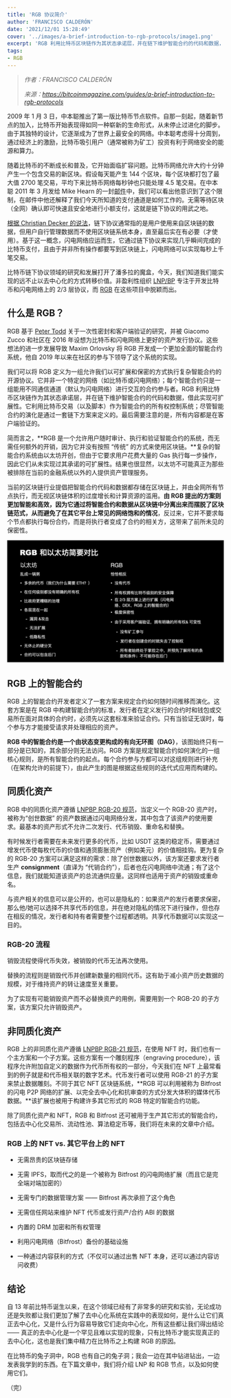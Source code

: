 ```yaml
---
title: 'RGB 协议简介'
author: 'FRANCISCO CALDERÓN'
date: '2021/12/01 15:28:49'
cover: '../images/a-brief-introduction-to-rgb-protocols/image1.png'
excerpt: 'RGB 利用比特币区块链作为其状态承诺层，并在链下维护智能合约的代码和数据，借此实现可扩展性'
tags:
- RGB
---
```



> *作者：FRANCISCO CALDERÓN*
> 
> *来源：<https://bitcoinmagazine.com/guides/a-brief-introduction-to-rgb-protocols>*



2009 年 1 月 3 日，中本聪推出了第一版比特币节点软件。自那一刻起，随着新节点的加入，比特币开始表现得如同一种崭新的生命形式，从未停止过进化的脚步。由于其独特的设计，它逐渐成为了世界上最安全的网络。中本聪考虑得十分周到，通过经济上的激励，比特币吸引用户（通常被称为矿工）投资有利于网络安全的能源和算力。

随着比特币的不断成长和普及，它开始面临扩容问题。比特币网络允许大约十分钟产生一个包含交易的新区块。假设每天能产生 144 个区块，每个区块都打包了最大值 2700 笔交易，平均下来比特币网络每秒钟也只能处理 4.5 笔交易。在中本聪 2011 年 3 月发给 Mike Hearn 的一封[邮件](https://plan99.net/~mike/satoshi-emails/thread4.html)中，我们可以看出他意识到了这个限制，在邮件中他还解释了我们今天所知道的支付通道是如何工作的。无需等待区块（全网）确认即可快速且安全地进行小额支付，这就是链下协议的用武之地。

[根据 Christian Decker 的说法](https://btctranscripts.com/chaincode-labs/chaincode-residency/2018-10-22-christian-decker-history-of-lightning/)，链下协议通常指的是用户使用来自区块链的数据，但用户自行管理数据而不使用区块链系统本身，直至最后实在有必要（才使用）。基于这一概念，闪电网络应运而生，它通过链下协议来实现几乎瞬间完成的比特币支付，且由于并非所有操作都要写到区块链上，闪电网络可以实现每秒上千笔交易。

比特币链下协议领域的研究和发展打开了潘多拉的魔盒，今天，我们知道我们能实现的远不止以去中心化的方式转移价值。非盈利性组织 [LNP/BP](https://lnp-bp.org/) 专注于开发比特币和闪电网络上的 2/3 层协议，而 [RGB](https://www.rgbfaq.com/) 在这些项目中脱颖而出。

## 什么是 RGB？

RGB 基于 [Peter Todd](https://lists.linuxfoundation.org/pipermail/bitcoin-dev/2016-June/012773.html) 关于一次性密封和客户端验证的研究，并被 Giacomo Zucco 和社区在 2016 年设想为比特币和闪电网络上更好的资产发行协议。这些想法的进一步发展导致 Maxim Orlovsky 将 RGB 开发成一个更加全面的智能合约系统，他自 2019 年以来在社区的参与下领导了这个系统的实现。

我们可以将 RGB 定义为一组允许我们以可扩展和保密的方式执行复杂智能合约的开源协议。它并非一个特定的网络（如比特币或闪电网络）；每个智能合约只是一组能用不同通信通道（默认为闪电网络）进行交互的合约参与者。RGB 利用比特币区块链作为其状态承诺层，并在链下维护智能合约的代码和数据，借此实现可扩展性。它利用比特币交易（以及脚本）作为智能合约的所有权控制系统；尽管智能合约的演化是通过一套链下方案来定义的。最后需要注意的是，所有内容都是在客户端验证的。

简而言之，**RGB 是一个允许用户随时审计、执行和验证智能合约的系统，而无需任何额外的开销，因为它并没有按照 “传统” 的方式来使用区块链。**复杂的智能合约系统由以太坊开创，但由于它要求用户花费大量的 Gas 执行每一步操作，因此它们从未实现过其承诺的可扩展性。结果也很显然，以太坊不可能真正为那些被排除在当前的金融系统以外的人提供资产管理服务。

当前的区块链行业提倡把智能合约代码和数据都存储在区块链上，并由全网所有节点执行，而无视区块链体积的过度增长和计算资源的滥用。**由 RGB 提出的方案则更加智能和高效，因为它通过将智能合约和数据从区块链中分离出来而摆脱了区块链范式，从而避免了在其它平台上常见的网络饱和的情况**，反过来，它并不要求每个节点都执行每份合约，而是将执行者变成了合约的相关方，这带来了前所未见的保密性。

![image1](../images/a-brief-introduction-to-rgb-protocols/image2.jpg)

## RGB 上的智能合约

RGB 上的智能合约开发者定义了一套方案来规定合约如何随时间推移而演化。这套方案是在 RGB 中构建智能合约的标准，发行者在定义发行的合约时和钱包或交易所在面对具体的合约时，必须先以这套标准来验证合约。只有当验证无误时，每个参与方才能接受请求并处理相应的资产。

**RGB 中的智能合约是一个由状态变更构成的有向无环图（DAG）**，该图始终只有一部分是已知的，其余部分则无法访问。RGB 方案是规定智能合约如何演化的一组核心规则，是所有智能合约的起点。每个合约参与方都可以对这组规则进行补充（在架构允许的前提下），由此产生的图是根据这些规则的迭代式应用而构建的。

## 同质化资产

RGB 中的同质化资产遵循 [LNPBP RGB-20 规范](https://github.com/LNP-BP/LNPBPs/blob/master/lnpbp-0020.md)，当定义一个  RGB-20 资产时，被称为“创世数据” 的资产数据通过闪电网络分发，其中包含了该资产的使用要求。最基本的资产形式不允许二次发行、代币销毁、重命名和替换。

有时候发行者需要在未来发行更多的代币，比如 USDT 这类的稳定币，需要通过增发代币使每枚代币的价值和通货膨胀资产（例如美元）的价值相挂钩。更为复杂的 RGB-20 方案可以满足这样的需求：除了创世数据以外，该方案还要求发行者生产 **consignment**（直译为 “代销合约”），后者也在闪电网络中流通；有了这个信息，我们就能知道该资产的总流通供应量。这同样也适用于资产的销毁或重命名。

与资产相关的信息可以是公开的，也可以是隐私的：如果资产的发行者要求保密，那么他/她可以选择不共享代币的信息，并在绝对隐私的情况下进行操作，但也存在相反的情况，发行者和持有者需要整个过程都透明。共享代币数据可以实现这一目的。

### RGB-20 流程

销毁流程使得代币失效，被销毁的代币无法再次使用。

替换的流程则是销毁代币并创建新数量的相同代币。这有助于减小资产历史数据的规模，对于维持资产的转让速度至关重要。

为了实现有可能销毁资产而不必替换资产的用例，需要用到一个 RGB-20 的子方案，该方案只允许销毁资产。

## 非同质化资产

RGB 上的非同质化资产遵循 [LNPBP RGB-21 规范](https://github.com/LNP-BP/LNPBPs/blob/master/lnpbp-0021.md)，在使用 NFT 时，我们也有一个主方案和一个子方案。这些方案有一个雕刻程序（engraving procedure），该程序允许附加自定义的数据作为代币所有权的一部分，今天我们在 NFT 上最常看到的例子就是和代币相关联的数字艺术。代币发行者可以使用 RGB-21 的子方案来禁止数据雕刻。不同于其它 NFT 区块链系统，**RGB 可以利用被称为 Bitfrost 的闪电 P2P 网络的扩展、以完全去中心化和抗审查的方式分发大体积的媒体代币数据。**该扩展也被用于构建许多其它形式的 RGB 特定的智能合约功能。

除了同质化资产和 NFT，RGB 和 Bitfrost 还可被用于生产其它形式的智能合约，包括去中心化交易所、流动性池、算法稳定币等，我们将在未来的文章中介绍。

### RGB 上的 NFT  vs. 其它平台上的 NFT

- 无需昂贵的区块链存储

- 无需 IPFS，取而代之的是一个被称为 Bitfrost 的闪电网络扩展（而且它是完全端对端加密的）

- 无需专门的数据管理方案 —— Bitfrost 再次承担了这个角色

- 无需信任网站来维护 NFT 代币或发行资产/合约 ABI 的数据

- 内置的 DRM 加密和所有权管理

- 利用闪电网络（Bitfrost）备份的基础设施

- 一种通过内容获利的方式（不仅可以通过出售 NFT 本身，还可以通过内容访问收费）

## 结论

自 13 年前比特币诞生以来，在这个领域已经有了非常多的研究和实验，无论成功还是失败都让我们更加了解了去中心化系统在实践中的表现如何，是什么让它们真正去中心化，又是什么行为容易导致它们走向中心化，所有这些都让我们得出结论 —— 真正的去中心化是一个罕见且难以实现的现象，只有比特币才能实现真正的去中心化，这也是我们集中精力在比特币之上构建 RGB 的原因。

在比特币的兔子洞中，RGB 也有自己的兔子洞；我会一边在其中钻进钻出，一边发表我学到的东西。在下篇文章中，我们将介绍 LNP 和 RGB 节点，以及如何使用它们。

（完）